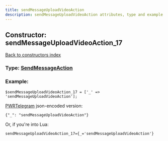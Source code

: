 ```yaml
---
title: sendMessageUploadVideoAction
description: sendMessageUploadVideoAction attributes, type and example
---
```

## Constructor: sendMessageUploadVideoAction\_17  
[Back to constructors index](index.md)






### Type: [SendMessageAction](../types/SendMessageAction.md)


### Example:

```
$sendMessageUploadVideoAction_17 = ['_' => 'sendMessageUploadVideoAction'];
```  

[PWRTelegram](https://pwrtelegram.xyz) json-encoded version:

```
{"_": "sendMessageUploadVideoAction"}
```


Or, if you're into Lua:  


```
sendMessageUploadVideoAction_17={_='sendMessageUploadVideoAction'}

```


